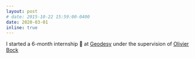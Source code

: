 ```yaml
---
layout: post
# date: 2015-10-22 15:59:00-0400
date: 2020-03-01
inline: true
---
```


I started a 6-month internship :rocket: at [Geodesy](https://www.ipgp.fr/en/ggs/geodesy) under the supervision of [Olivier Bock](http://www.ipgp.fr/en/bock-olivier)